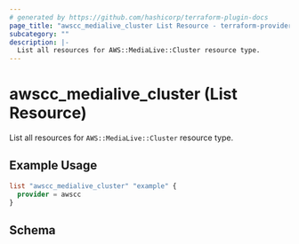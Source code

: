 ```yaml
---
# generated by https://github.com/hashicorp/terraform-plugin-docs
page_title: "awscc_medialive_cluster List Resource - terraform-provider-awscc"
subcategory: ""
description: |-
  List all resources for AWS::MediaLive::Cluster resource type.
---
```


# awscc_medialive_cluster (List Resource)

List all resources for `AWS::MediaLive::Cluster` resource type.

## Example Usage

```terraform
list "awscc_medialive_cluster" "example" {
  provider = awscc
}
```

<!-- schema generated by tfplugindocs -->
## Schema
